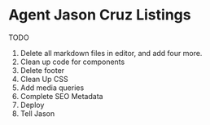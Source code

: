 # Agent Jason Cruz Listings

TODO

1. Delete all markdown files in editor, and add four more.
2. Clean up code for components
3. Delete footer
4. Clean Up CSS
5. Add media queries
6. Complete SEO Metadata
7. Deploy
8. Tell Jason